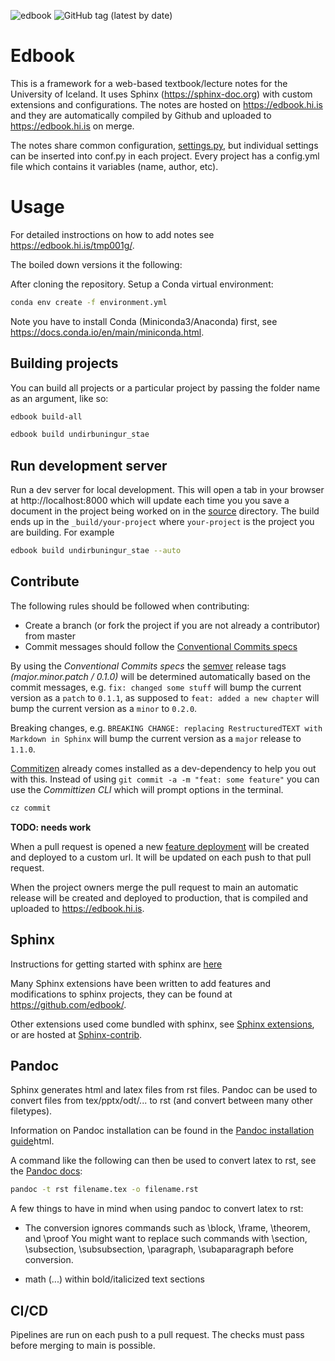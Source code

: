![edbook](https://github.com/edbook/haskoli-islands/actions/workflows/push.yml/badge.svg)
![GitHub tag (latest by date)](https://img.shields.io/github/v/tag/edbook/haskoli-islands?label=version)

# Edbook

This is a framework for a web-based textbook/lecture notes for the University of Iceland. It uses Sphinx (https://sphinx-doc.org) with custom extensions and configurations. The notes are hosted on https://edbook.hi.is and they are automatically compiled by Github and uploaded to https://edbook.hi.is on merge.  

The notes share common configuration, [settings.py](cli/edbook/conf/settings.py), but individual settings can be inserted into conf.py in each project. Every project has a config.yml file which contains it variables (name, author, etc). 

# Usage

For detailed instroctions on how to add notes see https://edbook.hi.is/tmp001g/. 


The boiled down versions it the following: 

After cloning the repository. Setup a Conda virtual environment:

```bash
conda env create -f environment.yml
```
Note you have to install Conda (Miniconda3/Anaconda) first, see https://docs.conda.io/en/main/miniconda.html. 

## Building projects

You can build all projects or a particular project by passing the folder name as an argument, like so:

```bash
edbook build-all
```

```bash
edbook build undirbuningur_stae
```

## Run development server

Run a dev server for local development. This will open a tab in your browser at http://localhost:8000 which will update each time you you save a document in the project being worked on in the [source](projects) directory. The build ends up in the `_build/your-project` where `your-project` is the project you are building. For example

```bash
edbook build undirbuningur_stae --auto
```

## Contribute

The following rules should be followed when contributing:

- Create a branch (or fork the project if you are not already a contributor) from master
- Commit messages should follow the [Conventional Commits specs](https://www.conventionalcommits.org)

By using the _Conventional Commits specs_ the [semver](https://semver.org/) release tags _(major.minor.patch / 0.1.0)_ will be determined automatically based on the commit messages, e.g. `fix: changed some stuff` will bump the current version as a `patch` to `0.1.1`, as supposed to `feat: added a new chapter` will bump the current version as a `minor` to `0.2.0`.

Breaking changes, e.g. `BREAKING CHANGE: replacing RestructuredTEXT with Markdown in Sphinx` will bump the current version as a `major` release to `1.1.0`.

[Commitizen](https://commitizen-tools.github.io/commitizen/) already comes installed as a dev-dependency to help you out with this. Instead of using `git commit -a -m "feat: some feature"` you can use the _Committizen CLI_ which will prompt options in the terminal.

```sh
cz commit
```

**TODO: needs work**

When a pull request is opened a new [feature deployment](https://github.com/edbook/haskoli-islands/deployments) will be created and deployed to a custom url. It will be updated on each push to that pull request.

When the project owners merge the pull request to main an automatic release will be created and deployed to production, that is compiled and uploaded to https://edbook.hi.is.

## Sphinx

Instructions for getting started with sphinx are [here](http://sphinx-doc.org/latest/tutorial.html)

Many Sphinx extensions have been written to add features and modifications to sphinx projects, they can be found at https://github.com/edbook/. 

Other extensions used come bundled with sphinx, see [Sphinx extensions](http://sphinx-doc.org/extensions.html), or are hosted at [Sphinx-contrib](https://github.com/sphinx-contrib).

## Pandoc

Sphinx generates html and latex files from rst files.
Pandoc can be used to convert files from tex/pptx/odt/... to rst (and convert between many other filetypes).

Information on Pandoc installation can be found in the [Pandoc installation guide](http://pandoc.org/installing.)html.

A command like the following can then be used to convert latex to rst, see the [Pandoc docs](http://pandoc.org):

```bash
pandoc -t rst filename.tex -o filename.rst
```

A few things to have in mind when using pandoc to convert latex to rst:

- The conversion ignores commands such as \block, \frame, \theorem, and \proof
  You might want to replace such commands with \section, \subsection, \subsubsection, \paragraph, \subaparagraph before conversion.

- math ($...$) within bold/italicized text sections

## CI/CD

Pipelines are run on each push to a pull request. The checks must pass before merging to main is possible.
